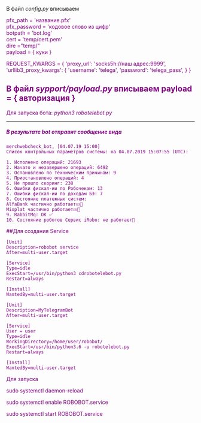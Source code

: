 В файл _config.py_ вписываем 

<span style="color:purple">
pfx_path = 'название.pfx'<br> 
pfx_password = 'кодовое слово из цифр'<br> 
botpath = 'bot.log'<br> 
cert = 'temp/cert.pem'<br> 
dire ="temp/"<br> 
payload = {
   куки
}


REQUEST_KWARGS = {
    'proxy_url': 'socks5h://наш адрес:9999',
    'urllib3_proxy_kwargs': {
        'username': 'telega',
        'password': 'telega_pass',
    }
}
</span>



В файл _sypport/payload.py_ вписываем 
payload = {
   авторизация
}
---

Для запуска бота: _python3 robotelebot.py_

--- 

##### В результате bot отправит сообщение вида

```
merchwebcheck_bot, [04.07.19 15:00]
Cписок контрольных параметров системы: на 04.07.2019 15:07:55 (UTC): 

1. Исполнено операций: 21693
2. Начато и незавершено операций: 6492
3. Остановлено по техническим причинам: 9
4. Приостановлено операций: 4
5. Не прошло скоринг: 238
6. Ошибки фискал-ии по Робочекам: 13
7. Ошибки фискал-ии по доходам БЭ: 7
8. Состояние платежных систем: 
AlfaBank частично работает💤🔵
Mixplat частично работает💤🔵
9. RabbitMq: ОК ✅
10. Состояние роботов Сервис iRobo: не работает🛑
```
##Для создания Service

```
[Unit]
Description=robobot service
After=multi-user.target

[Service]
Type=idle
ExecStart=/usr/bin/python3 cdrobotelebot.py
Restart=always

[Install]
WantedBy=multi-user.target

[Unit]
Description=MyTelegramBot
After=multi-user.target

[Service]
User = user
Type=idle
WorkingDirectory=/home/user/robobot/
ExecStart=/usr/bin/python3.6 -u robotelebot.py
Restart=always

[Install]
WantedBy=multi-user.target
```

Для запуска

sudo systemctl daemon-reload

sudo systemctl enable ROBOBOT.service

sudo systemctl start ROBOBOT.service
